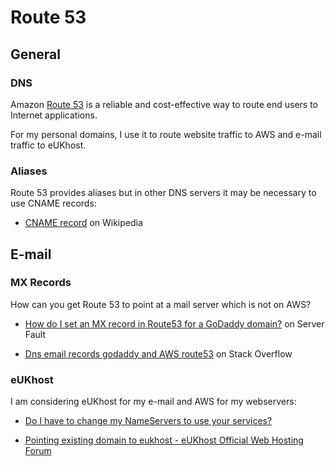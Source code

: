 # Route 53

## General

### DNS

Amazon [Route 53](https://aws.amazon.com/route53/) is a reliable and cost-effective way to route end users to Internet applications.

For my personal domains, I use it to route website traffic to AWS and e-mail traffic to eUKhost.

### Aliases

Route 53 provides aliases but in other DNS servers it may be necessary to use CNAME records:

- [CNAME record](https://en.m.wikipedia.org/wiki/CNAME_record) on Wikipedia



## E-mail

### MX Records

How can you get Route 53 to point at a mail server which is not on AWS?

- [How do I set an MX record in Route53 for a GoDaddy domain?](https://serverfault.com/questions/348609/how-do-i-set-an-mx-record-in-route53-for-a-godaddy-domain) on Server Fault

- [Dns email records godaddy and AWS route53](https://stackoverflow.com/questions/38134213/dns-email-records-godaddy-and-aws-route53) on Stack Overflow



###  eUKhost

I am considering eUKhost for my e-mail and AWS for my webservers:

- [Do I have to change my NameServers to use your services?](https://www.eukhost.com/kb/do-i-have-to-change-my-nameservers-to-use-your-services/)

- [Pointing existing domain to eukhost - eUKhost Official Web Hosting Forum](https://www.eukhost.com/forums/forum/technical-support/windows-shared-hosting-services-discussion/10646-pointing-existing-domain-to-eukhost)

